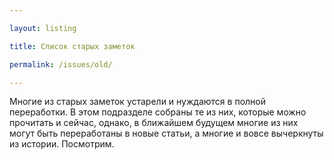 ```yaml
---

layout: listing

title: Список старых заметок

permalink: /issues/old/

---
```


Многие из старых заметок устарели и нуждаются в полной переработки. В этом подразделе собраны те из них, которые можно прочитать и сейчас, однако, в ближайшем будущем многие из них могут быть переработаны в новые статьи, а многие и вовсе вычеркнуты из истории. Посмотрим.